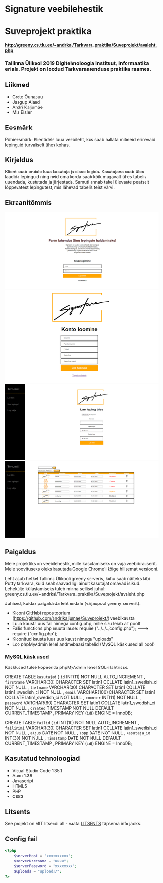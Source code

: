 # Signature veebilehestik
# Suveprojekt praktika
#### http://greeny.cs.tlu.ee/~andrkal/Tarkvara_praktika/Suveprojekt/avaleht.php

### Tallinna Ülikool 2019 Digitehnoloogia instituut, informaatika eriala. Projekt on loodud Tarkvaraarenduse praktika raames.  


## Liikmed
* Grete Õunapuu
* Jaagup Aland
* Andri Kaljumäe
* Mia Eisler


## Eesmärk  
Põhieesmärk: Klientidele luua veebileht, kus saab hallata mitmeid erinevaid lepinguid turvaliselt ühes kohas. 

## Kirjeldus  
Klient saab endale luua kasutaja ja sisse logida. Kasutajana saab üles laadida lepinguid ning neid oma korda saab kõik mugavalt ühes tabelis uuendada, kustutada ja järjestada. Samuti annab tabel ülevaate peatselt lõppevatest lepingutest, mis lähevad tabelis teist värvi. 

## Ekraanitõmmis  
![avaleht.PNG](pildid/avaleht.PNG)
![reg.PNG](pildid/reg.PNG)
![upload.PNG](pildid/upload.PNG)
![leping.PNG](pildid/leping.PNG)


## Paigaldus
Meie projektiks on veebilehestik, mille kasutamiseks on vaja veebibrauserit. Meie soovituseks oleks kasutada Google Chrome'i kõige hilisemat versiooni. 

Leht asub hetkel Tallinna Ülikooli greeny serveris, kuhu saab näiteks läbi Putty tarkvara, kuid sealt saavad ligi ainult kasutajat omavad isikud. Lehekülje külastamiseks tuleb minna sellisel juhul: greeny.cs.tlu.ee/~andrkal/Tarkvara_praktika/Suveprojekt/avaleht.php

Juhised, kuidas paigaldada leht endale (väljaspool greeny serverit):

* Klooni GitHubi repositoorium (https://github.com/andrikaljumae/Suveprojekt/) veebikausta
* Luua kausta uus fail nimega config.php, mille sisu leiab alt poolt
* Failis functions.php muuta lause: require ("../../../config.php"); ---> require ("config.php");
* Kloonitud kausta luua uus kaust nimega "uploads"
* Loo phpMyAdmin lehel andmebaasi tabelid (MySQL käsklused all pool)


### MySQL käsklused
Käsklused tuleb kopeerida phpMyAdmin lehel SQL-i lahtrisse. 

CREATE TABLE `kasutajad` ( `id` INT(11) NOT NULL AUTO_INCREMENT , `firstname` VARCHAR(30) CHARACTER SET latin1 COLLATE latin1_swedish_ci NOT NULL , `lastname` VARCHAR(30) CHARACTER SET latin1 COLLATE latin1_swedish_ci NOT NULL , `email` VARCHAR(100) CHARACTER SET latin1 COLLATE latin1_swedish_ci NOT NULL , `counter` INT(11) NOT NULL , `password` VARCHAR(60) CHARACTER SET latin1 COLLATE latin1_swedish_ci NOT NULL , `created` TIMESTAMP NOT NULL DEFAULT CURRENT_TIMESTAMP , PRIMARY KEY (`id`)) ENGINE = InnoDB;

CREATE TABLE `failid` ( `id` INT(10) NOT NULL AUTO_INCREMENT , `failinimi` VARCHAR(30) CHARACTER SET latin1 COLLATE latin1_swedish_ci NOT NULL , `algus` DATE NOT NULL , `lopp` DATE NOT NULL , `kasutaja_id` INT(30) NOT NULL , `Timestamp` DATE NOT NULL DEFAULT CURRENT_TIMESTAMP , PRIMARY KEY (`id`)) ENGINE = InnoDB;

## Kasutatud tehnoloogiad
* Visual Studio Code 1.35.1
* Atom 1.38
* Javascript
* HTML5
* PHP
* CSS3

## Litsents

See projekt on MIT litsendi all - vaata [LITSENTS](https://github.com/andrikaljumae/Suveprojekt/blob/master/LICENSE.md) täpsema info jaoks.

## Config fail
```php
<?php
	$serverHost = "xxxxxxxxxx";
	$serverUsername = "xxxx";
	$serverPassword = "xxxxxxxx";
	$uploads = "uploads/";
?>

